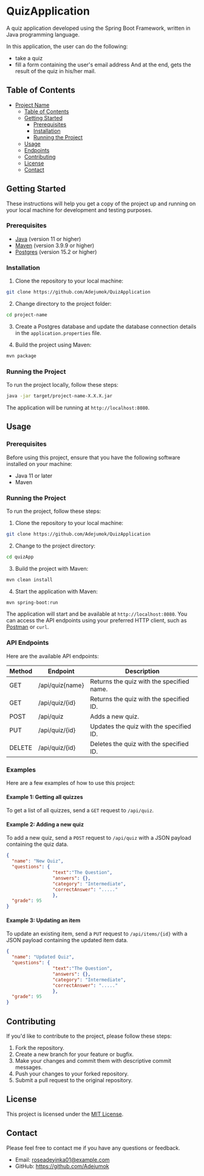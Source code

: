 # QuizApplication
A quiz application developed using the Spring Boot Framework, written in Java programming language. 

In this application, the user can do the following: 
- take a quiz
- fill a form containing the user's email address
And at the end, gets the result of the quiz in his/her mail.

## Table of Contents

- [Project Name](#project-name)
  - [Table of Contents](#table-of-contents)
  - [Getting Started](#getting-started)
    - [Prerequisites](#prerequisites)
    - [Installation](#installation)
    - [Running the Project](#running-the-project)
  - [Usage](#usage)
  - [Endpoints](#endpoints)
  - [Contributing](#contributing)
  - [License](#license)
  - [Contact](#contact)

## Getting Started

These instructions will help you get a copy of the project up and running on your local machine for development and testing purposes.

### Prerequisites

- [Java](https://www.java.com/) (version 11 or higher)
- [Maven](https://maven.apache.org/) (version 3.9.9 or higher)
- [Postgres](https://www.postgresql.org/) (version 15.2 or higher)

### Installation

1. Clone the repository to your local machine:

```bash
git clone https://github.com/Adejumok/QuizApplication
```

2. Change directory to the project folder:

```bash
cd project-name
```

3. Create a Postgres database and update the database connection details in the `application.properties` file.

4. Build the project using Maven:

```bash
mvn package
```

### Running the Project

To run the project locally, follow these steps:

```bash
java -jar target/project-name-X.X.X.jar
```

The application will be running at `http://localhost:8080`.


## Usage

### Prerequisites

Before using this project, ensure that you have the following software installed on your machine:

- Java 11 or later
- Maven

### Running the Project

To run the project, follow these steps:

1. Clone the repository to your local machine:

```bash
git clone https://github.com/Adejumok/QuizApplication
```

2. Change to the project directory:

```bash
cd quizApp
```

3. Build the project with Maven:

```bash
mvn clean install
```

4. Start the application with Maven:

```bash
mvn spring-boot:run
```

The application will start and be available at `http://localhost:8080`. You can access the API endpoints using your preferred HTTP client, such as [Postman](https://www.postman.com/) or `curl`.

### API Endpoints

Here are the available API endpoints:

| Method | Endpoint | Description |
| ------ | -------- | ----------- |
| GET    | /api/quiz{name} | Returns the quiz with the specified name. |
| GET    | /api/quiz/{id} | Returns the quiz with the specified ID. |
| POST   | /api/quiz | Adds a new quiz. |
| PUT    | /api/quiz/{id} | Updates the quiz with the specified ID. |
| DELETE | /api/quiz/{id} | Deletes the quiz with the specified ID. |

### Examples

Here are a few examples of how to use this project:

#### Example 1: Getting all quizzes

To get a list of all quizzes, send a `GET` request to `/api/quiz`.

#### Example 2: Adding a new quiz

To add a new quiz, send a `POST` request to `/api/quiz` with a JSON payload containing the quiz data.

```json
{
  "name": "New Quiz",
  "questions": {
                 "text":"The Question",
                 "answers": {},
                 "category": "Intermediate",
                 "correctAnswer": "....."
                 },
  "grade": 95
}
```

#### Example 3: Updating an item

To update an existing item, send a `PUT` request to `/api/items/{id}` with a JSON payload containing the updated item data.

```json
{
  "name": "Updated Quiz",
  "questions": {
                 "text":"The Question",
                 "answers": {},
                 "category": "Intermediate",
                 "correctAnswer": "....."
                 },
  "grade": 95
}
```

## Contributing

If you'd like to contribute to the project, please follow these steps:

1. Fork the repository.
2. Create a new branch for your feature or bugfix.
3. Make your changes and commit them with descriptive commit messages.
4. Push your changes to your forked repository.
5. Submit a pull request to the original repository.

## License

This project is licensed under the [MIT License](LICENSE).

## Contact

Please feel free to contact me if you have any questions or feedback.

- Email: roseadeyinka01@example.com
- GitHub: https://github.com/Adejumok

